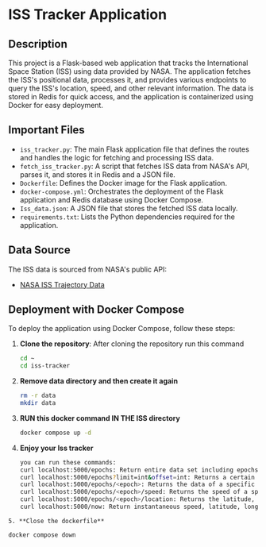 # ISS Tracker Application

## Description
This project is a Flask-based web application that tracks the International Space Station (ISS) using data provided by NASA. The application fetches the ISS's positional data, processes it, and provides various endpoints to query the ISS's location, speed, and other relevant information. The data is stored in Redis for quick access, and the application is containerized using Docker for easy deployment.

## Important Files
- `iss_tracker.py`: The main Flask application file that defines the routes and handles the logic for fetching and processing ISS data.
- `fetch_iss_tracker.py`: A script that fetches ISS data from NASA's API, parses it, and stores it in Redis and a JSON file.
- `Dockerfile`: Defines the Docker image for the Flask application.
- `docker-compose.yml`: Orchestrates the deployment of the Flask application and Redis database using Docker Compose.
- `Iss_data.json`: A JSON file that stores the fetched ISS data locally.
- `requirements.txt`: Lists the Python dependencies required for the application.

## Data Source
The ISS data is sourced from NASA's public API:
- [NASA ISS Trajectory Data](https://nasa-public-data.s3.amazonaws.com/iss-coords/current/ISS_OEM/ISS.OEM_J2K_EPH.xml)

## Deployment with Docker Compose
To deploy the application using Docker Compose, follow these steps:

1. **Clone the repository**:
   After cloning the repository run this command
    ```bash
    cd ~
    cd iss-tracker
    ```
2. **Remove data directory and then create it again**
    ```bash
    rm -r data
    mkdir data
    ```
3. **RUN this docker command IN THE ISS directory**
    ```bash
    docker compose up -d
   ```
4. **Enjoy your Iss tracker**
    ```bash
    you can run these commands:
    curl localhost:5000/epochs: Return entire data set including epochs, locations, and speeds
    curl localhost:5000/epochs?limit=int&offset=int: Returns a certain amount of epochs starting from the offset
    curl localhost:5000/epochs/<epoch>: Returns the data of a specific epoch set
    curl localhost:5000/epochs/<epoch>/speed: Returns the speed of a specific epoch
    curl localhost:5000/epochs/<epoch>/location: Returns the latitude, longitude, altitude, and geoposition for a specic epoch
    curl localhost:5000/now: Return instantaneous speed, latitude, longitude, altitude, and geoposition for the Epoch that is nearest in time
```
5. **Close the dockerfile**
```
    docker compose down
```
